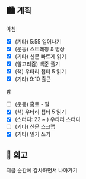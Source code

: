 ## 🏙️ 계획

아침

- [x] (기타) 5:55 일어나기
- [x] (운동) 스트레칭 & 명상
- [x] (기타) 신문 빠르게 읽기
- [x] (알고리즘) 백준 풀기
- [x] (책) 우타리 챕터 5 읽기
- [x] (기타) 9:10 출근

밤

- [ ] (운동) 홈트 - 팔
- [x] (책) 우타리 챕터 5 읽기
- [x] (스터디: 22 ~ ) 우타리 스터디
- [ ] (기타) 신문 스크랩
- [x] (기타) 일기 쓰기

## 🌆 회고

지금 순간에 감사하면서 나아가기